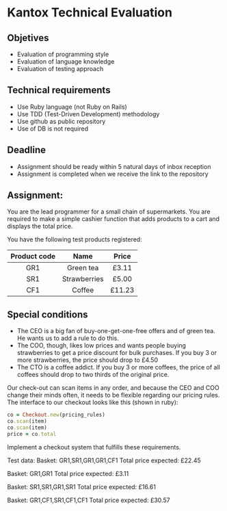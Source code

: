 # Kantox Technical Evaluation

## Objetives
- Evaluation of programming style
- Evaluation of language knowledge
- Evaluation of testing approach

## Technical requirements
- Use Ruby language (not Ruby on Rails)
- Use TDD (Test-Driven Development) methodology
- Use github as public repository
- Use of DB is not required

## Deadline
- Assignment should be ready within 5 natural days of inbox reception
- Assignment is completed when we receive the link to the repository

## Assignment:
You are the lead programmer for a small chain of supermarkets. You are required to make a simple cashier function that adds products to a cart and displays the total price.

You have the following test products registered:

| Product code |     Name     |  Price |
|:------------:|:------------:|:------:|
|      GR1     |   Green tea  |  £3.11 |
|      SR1     | Strawberries |  £5.00 |
|      CF1     |    Coffee    | £11.23 |

## Special conditions
- The CEO is a big fan of buy-one-get-one-free offers and of green tea. He wants us to add a rule to do this.
- The COO, though, likes low prices and wants people buying strawberries to get a price discount for bulk purchases. If you buy 3 or more strawberries, the price should drop to £4.50
- The CTO is a coffee addict. If you buy 3 or more coffees, the price of all coffees should drop to two thirds of the original price.

Our check-out can scan items in any order, and because the CEO and COO change their minds often, it needs to be flexible regarding our pricing rules.
The interface to our checkout looks like this (shown in ruby):

```ruby
co = Checkout.new(pricing_rules)
co.scan(item)
co.scan(item)
price = co.total
```

Implement a checkout system that fulfills these requirements.

Test data:
Basket: GR1,SR1,GR1,GR1,CF1
Total price expected: £22.45

Basket: GR1,GR1
Total price expected: £3.11

Basket: SR1,SR1,GR1,SR1
Total price expected: £16.61

Basket: GR1,CF1,SR1,CF1,CF1
Total price expected: £30.57
